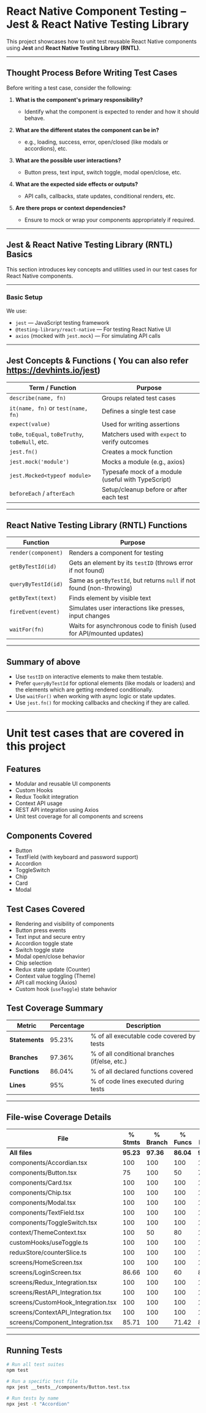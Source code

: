 # React Native Component Testing – Jest & React Native Testing Library

This project showcases how to unit test reusable React Native components using **Jest** and **React Native Testing Library (RNTL)**.

---

## Thought Process Before Writing Test Cases

Before writing a test case, consider the following:

1. **What is the component's primary responsibility?**

   - Identify what the component is expected to render and how it should behave.

2. **What are the different states the component can be in?**

   - e.g., loading, success, error, open/closed (like modals or accordions), etc.

3. **What are the possible user interactions?**

   - Button press, text input, switch toggle, modal open/close, etc.

4. **What are the expected side effects or outputs?**

   - API calls, callbacks, state updates, conditional renders, etc.

5. **Are there props or context dependencies?**
   - Ensure to mock or wrap your components appropriately if required.

---

## Jest & React Native Testing Library (RNTL) Basics

This section introduces key concepts and utilities used in our test cases for React Native components.

---

### Basic Setup

We use:

- `jest` — JavaScript testing framework
- `@testing-library/react-native` — For testing React Native UI
- `axios` (mocked with `jest.mock`) — For simulating API calls

---

## Jest Concepts & Functions ( You can also refer https://devhints.io/jest)

| Term / Function                                   | Purpose                                            |
| ------------------------------------------------- | -------------------------------------------------- |
| `describe(name, fn)`                              | Groups related test cases                          |
| `it(name, fn)` or `test(name, fn)`                | Defines a single test case                         |
| `expect(value)`                                   | Used for writing assertions                        |
| `toBe`, `toEqual`, `toBeTruthy`, `toBeNull`, etc. | Matchers used with `expect` to verify outcomes     |
| `jest.fn()`                                       | Creates a mock function                            |
| `jest.mock('module')`                             | Mocks a module (e.g., axios)                       |
| `jest.Mocked<typeof module>`                      | Typesafe mock of a module (useful with TypeScript) |
| `beforeEach` / `afterEach`                        | Setup/cleanup before or after each test            |

---

## React Native Testing Library (RNTL) Functions

| Function            | Purpose                                                               |
| ------------------- | --------------------------------------------------------------------- |
| `render(component)` | Renders a component for testing                                       |
| `getByTestId(id)`   | Gets an element by its `testID` (throws error if not found)           |
| `queryByTestId(id)` | Same as `getByTestId`, but returns `null` if not found (non-throwing) |
| `getByText(text)`   | Finds element by visible text                                         |
| `fireEvent(event)`  | Simulates user interactions like presses, input changes               |
| `waitFor(fn)`       | Waits for asynchronous code to finish (used for API/mounted updates)  |

---

## Summary of above

- Use `testID` on interactive elements to make them testable.
- Prefer `queryByTestId` for optional elements (like modals or loaders) and the elements which are getting rendered conditionally.
- Use `waitFor()` when working with async logic or state updates.
- Use `jest.fn()` for mocking callbacks and checking if they are called.

---

# Unit test cases that are covered in this project

## Features

- Modular and reusable UI components
- Custom Hooks
- Redux Toolkit integration
- Context API usage
- REST API integration using Axios
- Unit test coverage for all components and screens

## Components Covered

- Button
- TextField (with keyboard and password support)
- Accordion
- ToggleSwitch
- Chip
- Card
- Modal

## Test Cases Covered

- Rendering and visibility of components
- Button press events
- Text input and secure entry
- Accordion toggle state
- Switch toggle state
- Modal open/close behavior
- Chip selection
- Redux state update (Counter)
- Context value toggling (Theme)
- API call mocking (Axios)
- Custom hook (`useToggle`) state behavior

## Test Coverage Summary

| Metric         | Percentage | Description                                   |
| -------------- | ---------- | --------------------------------------------- |
| **Statements** | 95.23%     | % of all executable code covered by tests     |
| **Branches**   | 97.36%     | % of all conditional branches (if/else, etc.) |
| **Functions**  | 86.04%     | % of all declared functions covered           |
| **Lines**      | 95%        | % of code lines executed during tests         |

---

## File-wise Coverage Details

| File                               | % Stmts   | % Branch  | % Funcs   | % Lines | Uncovered Lines |
| ---------------------------------- | --------- | --------- | --------- | ------- | --------------- |
| **All files**                      | **95.23** | **97.36** | **86.04** | **95**  |                 |
| components/Accordian.tsx           | 100       | 100       | 100       | 100     |                 |
| components/Button.tsx              | 75        | 100       | 50        | 75      | 14              |
| components/Card.tsx                | 100       | 100       | 100       | 100     |                 |
| components/Chip.tsx                | 100       | 100       | 100       | 100     |                 |
| components/Modal.tsx               | 100       | 100       | 100       | 100     |                 |
| components/TextField.tsx           | 100       | 100       | 100       | 100     |                 |
| components/ToggleSwitch.tsx        | 100       | 100       | 100       | 100     |                 |
| context/ThemeContext.tsx           | 100       | 50        | 80        | 100     | 9               |
| customHooks/useToggle.ts           | 100       | 100       | 100       | 100     |                 |
| reduxStore/counterSlice.ts         | 100       | 100       | 100       | 100     |                 |
| screens/HomeScreen.tsx             | 100       | 100       | 100       | 100     |                 |
| screens/LoginScreen.tsx            | 86.66     | 100       | 60        | 86.66   | 57–62           |
| screens/Redux_Integration.tsx      | 100       | 100       | 100       | 100     |                 |
| screens/RestAPI_Integration.tsx    | 100       | 100       | 100       | 100     |                 |
| screens/CustomHook_Integration.tsx | 100       | 100       | 100       | 100     |                 |
| screens/ContextAPI_Integration.tsx | 100       | 100       | 100       | 100     |                 |
| screens/Component_Integration.tsx  | 85.71     | 100       | 71.42     | 85.71   | 26–31           |

---

## Running Tests

```bash
# Run all test suites
npm test

# Run a specific test file
npx jest __tests__/components/Button.test.tsx

# Run tests by name
npx jest -t "Accordion"
```
